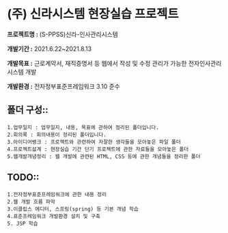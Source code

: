 # (주) 신라시스템 현장실습 프로젝트
<b>프로젝트명 : </b>(S-PPSS)신라-인사관리시스템 <br>

<b>개발기간 :</b> 2021.6.22~2021.8.13 <br>

<b>개발목표 :</b> 근로계약서, 재직증명서 등 웹에서 작성 및 수정 관리가 가능한 전자인사관리시스템 개발  <br>

<b>개발환경 :</b> 전자정부표준프레임워크 3.10 준수 <br>


## 폴더 구성::
    1.업무일지 : 업무일지, 내용, 목표에 관하여 정리된 폴더입니다.
    2.회의록 : 회의내용이 정리된 폴더입니다.
    3.아이디어뱅크 : 프로젝트와 관련하여 자잘한 생각들을 모아놓은 파일 폴더
    4.프로젝트섫계 : 현장실습 기간 단기 프로젝트에 관한 자료들을 모아놓은 폴더
    5.웹개발개념정리 : 웹 개발에 관련된 HTML, CSS 등에 관한 개념들을 정리한 폴더
    
## TODO::
    1.전자정부표준프레임워크에 관한 내용 정리
    2.웹 개발 흐름 파악
    3.이클립스 에디터, 스프링(spring) 등 기본 개념 학습
    4.표준프레임워크 개발환경 설치 및 구축
    5. JSP 학습
